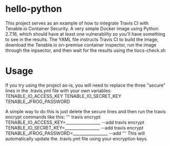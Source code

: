 # hello-python
This project serves as an example of how to integrate Travis CI with Tenable.io Container Security.  A very simple Docker image
using Python 2.7.16, which should have at least one vulnerability so you'll have something to see in the results.  The YAML file
instructs Travis CI to build the image, download the Tenable.io on-premise container inspector, run the image through the inpsector, 
and then wait for the results using the tiocs-check.sh

# Usage
If you try using the project as-is, you will need to replace the three "secure" lines in the .travis.yml file with your own variables:
   TENABLE_IO_ACCESS_KEY
   TENABLE_IO_SECRET_KEY
   TENABLE_JFROG_PASSWORD 


A simple way to do this is just delete the secure lines and then run the travis encrypt commands like this:
'''
travis encrypt TENABLE_IO_ACCESS_KEY=_________________ --add
travis encrypt TENABLE_IO_SECRET_KEY=_________________ --add
travis encrypt TENABLE_JFROG_PASSWORD=_________________ --add
'''
This will automatically update the .travis.yml file using your encryption keys.